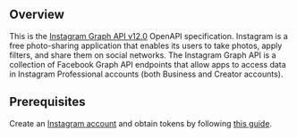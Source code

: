 ## Overview

This is the [Instagram Graph API v12.0](https://developers.facebook.com/docs/instagram-api) OpenAPI specification.  Instagram is a free photo-sharing application that enables its users to take photos, apply filters, and share them on social networks. The Instagram Graph API is a collection of Facebook Graph API endpoints that allow apps to access data in Instagram Professional accounts (both Business and Creator accounts).
## Prerequisites

 Create an [Instagram account](https://www.instagram.com/?hl=en) and obtain tokens by following [this guide](https://developers.facebook.com/docs/instagram-api/overview).
